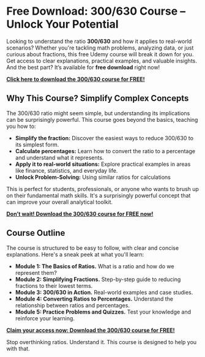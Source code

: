 # Free Download: 300/630 Course – Unlock Your Potential

Looking to understand the ratio **300/630** and how it applies to real-world scenarios? Whether you're tackling math problems, analyzing data, or just curious about fractions, this free Udemy course will break it down for you. Get access to clear explanations, practical examples, and valuable insights. And the best part? It’s available for **free download** right now!

[**Click here to download the 300/630 course for FREE!**](https://udemywork.com/300-630)

## Why This Course? Simplify Complex Concepts

The 300/630 ratio might seem simple, but understanding its implications can be surprisingly powerful. This course goes beyond the basics, teaching you how to:

*   **Simplify the fraction:** Discover the easiest ways to reduce 300/630 to its simplest form.
*   **Calculate percentages:** Learn how to convert the ratio to a percentage and understand what it represents.
*   **Apply it to real-world situations:** Explore practical examples in areas like finance, statistics, and everyday life.
*   **Unlock Problem-Solving:** Using similar ratios for calculations

This is perfect for students, professionals, or anyone who wants to brush up on their fundamental math skills. It's a surprisingly powerful concept that can improve your overall analytical toolkit.

[**Don’t wait! Download the 300/630 course for FREE now!**](https://udemywork.com/300-630)

## Course Outline

The course is structured to be easy to follow, with clear and concise explanations. Here's a sneak peek at what you'll learn:

*   **Module 1: The Basics of Ratios.** What is a ratio and how do we represent them?
*   **Module 2: Simplifying Fractions.** Step-by-step guide to reducing fractions to their lowest terms.
*   **Module 3: 300/630 in Action.** Real-world examples and case studies.
*   **Module 4: Converting Ratios to Percentages.** Understand the relationship between ratios and percentages.
*   **Module 5: Practice Problems and Quizzes.** Test your knowledge and reinforce your learning.

[**Claim your access now: Download the 300/630 course for FREE!**](https://udemywork.com/300-630)

Stop overthinking ratios. Understand it. This course is designed to help you with that.

